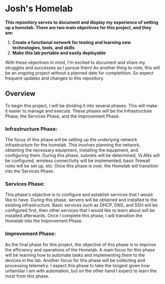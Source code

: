 # Josh's Homelab
**This repository serves to document and display my experience of setting up a homelab. There are two main objectives for this project, and they are:**

1) **Create a functional network for testing and learning new technologies, tools, and skills**
2) **Make this lab portable and easily deployable**


With these objectives in mind, I'm excited to document and share my struggles and successes as I pursue them! As another thing to note, this will be an ongoing project without a planned date for completition. So expect frequent updates and changes to this repository.

## Overview
To begin this project, I will be dividing it into several phases. This will make it easier to manage and execute. These phases will be the Infrastructure Phase, the Services Phase, and the Improvement Phase.
### Infrastructure Phase:
The focus of this phase will be setting up the underlying network infrastructure for the homelab. This involves planning the network, obtaining the necessary equipment, installing the equipment, and configuring them. During this phase, subnets will be determined, VLANs will be configured, wireless connectivity will be implemented, basic firewall rules will be set up, etc. Once this phase is over, the Homelab will transition into the Services Phase.

### Services Phase:
This phase's objective is to configure and establish services that I would like to have. During this phase, servers will be obtained and installed to the existing infrastructure. Basic services such as DHCP, DNS, and SSH will be configured first, then other services that I would like to learn about will be installed afterwards. Once I complete this phase, I will transition the Homelab into the Improvement Phase. 

### Improvement Phase:
As the final phase for this project, the objective of this phase is to improve the efficiency and operations of the Homelab. A main focus for this phase will be learning how to automate tasks and implementing them to the devices in the lab. Another focus for this phase will be collecting and processing telemetry. I expect this phase to take the longest given how unfamiliar I am with automation, but on the other hand I expect to learn the most from this phase. 
